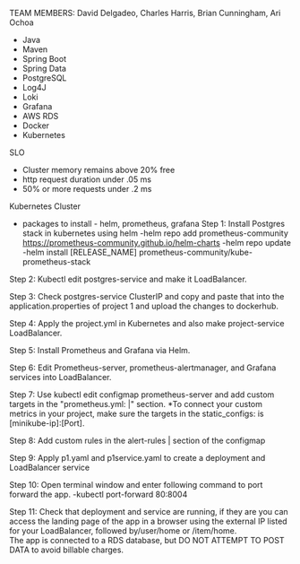 TEAM MEMBERS: David Delgadeo, Charles Harris, Brian Cunningham, Ari Ochoa

* Java
* Maven
* Spring Boot
* Spring Data
* PostgreSQL
* Log4J
* Loki
* Grafana
* AWS RDS
* Docker
* Kubernetes

SLO
* Cluster memory remains above 20% free
* http request duration under .05 ms
* 50% or more requests under .2 ms


Kubernetes Cluster
* packages to install - helm, prometheus, grafana
Step 1: Install Postgres stack in kubernetes using helm
    -helm repo add prometheus-community https://prometheus-community.github.io/helm-charts
    -helm repo update
    -helm install [RELEASE_NAME] prometheus-community/kube-prometheus-stack

Step 2: Kubectl edit postgres-service and make it LoadBalancer.

Step 3: Check postgres-service ClusterIP and copy and paste that into the application.properties of project 1 and upload the changes to dockerhub.

Step 4: Apply the project.yml in Kubernetes and also make project-service LoadBalancer.

Step 5: Install Prometheus and Grafana via Helm.

Step 6: Edit Prometheus-server, prometheus-alertmanager, and Grafana services into LoadBalancer.

Step 7: Use kubectl edit configmap prometheus-server and add custom targets in the "prometheus.yml: |" section. *To connect your custom metrics in your project, make sure the targets in the static_configs: is [minikube-ip]:[Port].

Step 8: Add custom rules in the alert-rules | section of the configmap

Step 9: Apply p1.yaml and p1service.yaml to create a deployment and LoadBalancer service

Step 10: Open terminal window and enter following command to port forward the app.
    -kubectl port-forward <YOUR POD RUNNING> 80:8004

Step 11: Check that deployment and service are running, if they are you can access the landing page of the app
in a browser using the external IP listed for your LoadBalancer, followed by/user/home or /item/home.  
The app is connected to a RDS database, but DO NOT ATTEMPT TO POST DATA to avoid billable charges.